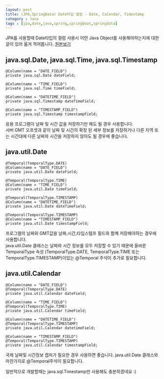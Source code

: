 ```yaml
---
layout: post
title: (JPA,SpringData) Date타입 컬럼 - Date, Calendar, Timestamp
category : Java
tags : [jpa,date,java,spring,springboot,springdata]
---
```

JPA를 사용할때 Date타입의 컬럼 사용시 어떤 Java Object를 사용해야하는지에 대한 글이 있어 옮겨 적어봅니다. [원본보기](http://www.developerscrappad.com/228/java/java-ee/ejb3-jpa-dealing-with-date-time-and-timestamp/)    

java.sql.Date, java.sql.Time, java.sql.Timestamp
----

    @Column(name = "DATE_FIELD")
    private java.sql.Date dateField;

    @Column(name = "TIME_FIELD")
    private java.sql.Time timeField;

    @Column(name = "DATETIME_FIELD")
    private java.sql.Timestamp dateTimeField;

    @Column(name = "TIMESTAMP_FIELD")
    private java.sql.Timestamp timestampField;

응용 프로그램이 날짜 및 시간 값을 저장하기만 해도 될 경우 사용합니다.     
서버 GMT 오프셋과 같이 날짜 및 시간의 확장 된 세부 정보를 저장하거나 다른 지역 또는 시간대에 다른 날짜와 시간을 저장하지 않아도 될 경우에 좋습니다.

java.util.Date
----

    @Temporal(TemporalType.DATE)
    @Column(name = "DATE_FIELD")
    private java.util.Date dateField;

    @Temporal(TemporalType.TIME)
    @Column(name = "TIME_FIELD")
    private java.util.Date timeField;

    @Temporal(TemporalType.TIMESTAMP)
    @Column(name = "DATETIME_FIELD")
    private java.util.Date dateTimeField;

    @Temporal(TemporalType.TIMESTAMP)
    @Column(name = "TIMESTAMP_FIELD")
    private java.util.Date timestampField;

프로그램의 날짜와 GMT값을 날짜,시간,타임스템프 필드와 함꼐 저장해야하는 경우에 사용합니다.         
java.util.Date 클래스는 날짜와 시간 정보를 모두 저장할 수 있기 때문에 올바른 TemporalType 속성 (TemporalType.DATE, TemporalType.TIME 또는 TemporalType.TIMESTAMP)이있는 @Temporal 주석이 추가로 필요합니다.    

java.util.Calendar
----

    @Column(name = "DATE_FIELD")
    @Temporal(TemporalType.DATE)
    private java.util.Calendar dateField;

    @Column(name = "TIME_FIELD")
    @Temporal(TemporalType.TIME)
    private java.util.Calendar timeField;

    @Column(name = "DATETIME_FIELD")
    @Temporal(TemporalType.TIMESTAMP)
    private java.util.Calendar datetimeField;

    @Column(name = "TIMESTAMP_FIELD")
    @Temporal(TemporalType.TIMESTAMP)
    private java.util.Calendar timestampField;

국제 날짜및 시간정보 캡처가 필요한 경우 사용하면 좋습니다.
java.util.Date 클래스와 마찬가지로 @Temporal주석이 필요합니다.


일반적으로 개발할때는 java.sql.Timestamp만 사용해도 충분하겠네요 :)
